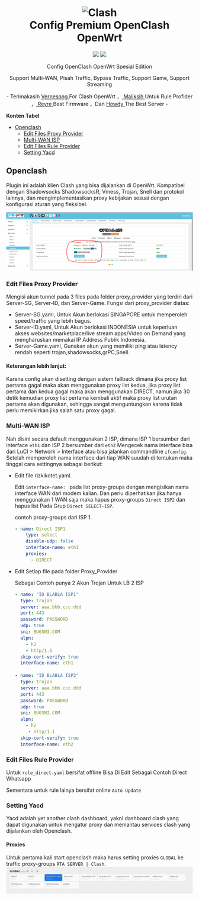 <h1 align="center">
  <img src="https://raw.githubusercontent.com/vernesong/OpenClash/dev/img/logo.png" alt="Clash" width="200">
  <br>Config Premium OpenClash OpenWrt<br>

</h1>

  <p align="center">
    <img src="https://img.shields.io/badge/Config Version-v1.1-blue.svg">
  </a>
  <a target="_blank" href="https://github.com/rizkisquadpants/OpenClash/archive/refs/heads/main.zip">
    <img src="https://img.shields.io/badge/Download Config-Klik Disini-orange.svg">
  </a>
  </p>
  

<p align="center">
Config OpenClash OpenWrt Spesial Edition
</p>
<p align="center">
Support Multi-WAN, Pisah Traffic, Bypass Traffic, Support Game, Support Streaming
</p>
<p align="center">
- Terimakasih <a href="https://github.com/vernesong/OpenClash" target="_blank"> Vernesong </a> For Clash OpenWrt ，<a href="https://github.com/maliksih" target="_blank"> Maliksih </a> Untuk Rule Profider ，<a href="https://github.com/maliksih" target="_blank"> Reyre </a>Best Firmware  ，Dan <a href="https://github.com/maliksih" target="_blank"> Howdy </a>The Best Server -
</p>

**Konten Tabel**
  
  - [Openclash](#openclash)
    - [Edit Files Proxy Provider](#edit-files-proxy-provider)
    - [Multi-WAN ISP](#multi-wan-isp)
    - [Edit Files Rule Provider](#edit-files-rule-provider)
    - [Setting Yacd](#setting-yacd)


## Openclash

Plugin ini adalah klien Clash yang bisa dijalankan di OpenWrt. Kompatibel dengan Shadowsocks ShadowsocksR, Vmess, Trojan, Snell dan protokol lainnya, dan mengimplementasikan proxy kebijakan sesuai dengan konfigurasi aturan yang fleksibel.

 <img src="https://github.com/rizkisquadpants/OpenClash/blob/main/assets/Main.png">
 
### Edit Files Proxy Provider


Mengisi akun tunnel pada 3 files pada folder proxy_provider yang terdiri dari Server-SG, Server-ID, dan Server-Game.
Fungsi dari proxy_provider diatas:
* Server-SG.yaml, Untuk Akun berlokasi SINGAPORE untuk memperoleh speed/traffic yang lebih bagus.
* Server-ID.yaml, Untuk Akun berlokasi INDONESIA untuk keperluan akses websites/marketplace/live stream apps/Video on Demand yang mengharuskan memakai IP Address Publik Indonesia.
* Server-Game.yaml, Gunakan akun yang memiliki ping atau latency rendah seperti trojan,shadowsocks,grPC,Snell.



#### Keterangan lebih lanjut:

Karena config akan disetting dengan sistem fallback dimana jika proxy list pertama gagal maka akan menggunakan proxy list kedua, jika proxy list pertama dan kedua gagal maka akan menggunakan DIRECT, namun jika 30 detik kemudian proxy list pertama kembali aktif maka proxy list urutan pertama akan digunakan, sehingga sangat menguntungkan karena tidak perlu memikirkan jika salah satu proxy gagal.

### Multi-WAN ISP

Nah disini secara default menggunakan 2 ISP, dimana ISP 1 bersumber dari interface `eth1` dan ISP 2 bersumber dari `eth2`
Mengecek nama interface bisa dari LuCI > Network > Interface atau bisa jalankan commandline `ifconfig`.
Setelah memperoleh nama interface dari tiap WAN suudah di tentukan maka tinggal cara settingnya sebagai berikut:
* Edit file rizkikotet.yaml.

    Edit `interface-name: ` pada list proxy-groups dengan mengisikan nama interface WAN dari modem kalian. Dan perlu diperhatikan jika hanya menggunakan 1 WAN saja maka hapus proxy-groups `Direct ISP2` dan hapus list Pada Grup `Direct SELECT-ISP`.
    
    contoh proxy-groups dari ISP 1.
    ```yaml
    - name: Direct ISP1
        type: select
        disable-udp: false
        interface-name: eth1
        proxies:
          - DIRECT
    ```

* Edit Setiap file pada folder Proxy_Provider

    Sebagai Contoh punya 2 Akun Trojan Untuk LB 2 ISP
    ```yaml
    - name: "ID BLABLA ISP1"
      type: trojan
      server: aaa.bbb.ccc.ddd
      port: 443
      password: PASSWORD
      udp: true
      sni: BUGSNI.COM
      alpn:
        - h2
        - http/1.1
      skip-cert-verify: true
      interface-name: eth1
    
    - name: "ID BLABLA ISP2"
      type: trojan
      server: aaa.bbb.ccc.ddd
      port: 443
      password: PASSWORD
      udp: true
      sni: BUGSNI.COM
      alpn:
        - h2
         - http/1.1
      skip-cert-verify: true
      interface-name: eth2
    ```

### Edit Files Rule Provider

Untuk `rule_direct.yaml` bersifat offline Bisa Di Edit Sebagai Contoh Direct Whatsapp

Sementara untuk rule lainya bersifat online `Auto Update`

### Setting Yacd

Yacd adalah yet another clash dashboard, yakni dashboard clash yang dapat digunakan untuk mengatur proxy dan memantau services clash yang dijalankan oleh Openclash.

#### Proxies

Untuk pertama kali start openclash maka harus setting proxies `GLOBAL` ke traffic proxy-groups `RTA SERVER | Clash`.
 <img src="https://github.com/rizkisquadpants/OpenClash/blob/main/assets/Yacd.png">
